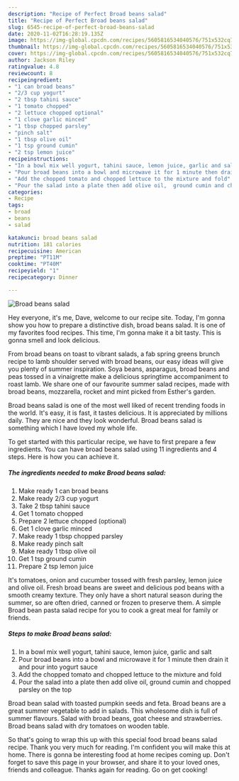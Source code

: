 ```yaml
---
description: "Recipe of Perfect Broad beans salad"
title: "Recipe of Perfect Broad beans salad"
slug: 6545-recipe-of-perfect-broad-beans-salad
date: 2020-11-02T16:28:19.135Z
image: https://img-global.cpcdn.com/recipes/5605816534040576/751x532cq70/broad-beans-salad-recipe-main-photo.jpg
thumbnail: https://img-global.cpcdn.com/recipes/5605816534040576/751x532cq70/broad-beans-salad-recipe-main-photo.jpg
cover: https://img-global.cpcdn.com/recipes/5605816534040576/751x532cq70/broad-beans-salad-recipe-main-photo.jpg
author: Jackson Riley
ratingvalue: 4.8
reviewcount: 8
recipeingredient:
- "1 can broad beans"
- "2/3 cup yogurt"
- "2 tbsp tahini sauce"
- "1 tomato chopped"
- "2 lettuce chopped optional"
- "1 clove garlic minced"
- "1 tbsp chopped parsley"
- "pinch salt"
- "1 tbsp olive oil"
- "1 tsp ground cumin"
- "2 tsp lemon juice"
recipeinstructions:
- "In a bowl mix well yogurt, tahini sauce, lemon juice, garlic and salt"
- "Pour broad beans into a bowl and microwave it for 1 minute then drain it and pour into yogurt sauce"
- "Add the chopped tomato and chopped lettuce to the mixture and fold"
- "Pour the salad into a plate then add olive oil,  ground cumin and chopped parsley on the top"
categories:
- Recipe
tags:
- broad
- beans
- salad

katakunci: broad beans salad 
nutrition: 181 calories
recipecuisine: American
preptime: "PT11M"
cooktime: "PT40M"
recipeyield: "1"
recipecategory: Dinner

---
```



![Broad beans salad](https://img-global.cpcdn.com/recipes/5605816534040576/751x532cq70/broad-beans-salad-recipe-main-photo.jpg)

Hey everyone, it's me, Dave, welcome to our recipe site. Today, I'm gonna show you how to prepare a distinctive dish, broad beans salad. It is one of my favorites food recipes. This time, I'm gonna make it a bit tasty. This is gonna smell and look delicious.

From broad beans on toast to vibrant salads, a fab spring greens brunch recipe to lamb shoulder served with broad beans, our easy ideas will give you plenty of summer inspiration. Soya beans, asparagus, broad beans and peas tossed in a vinaigrette make a delicious springtime accompaniment to roast lamb. We share one of our favourite summer salad recipes, made with broad beans, mozzarella, rocket and mint picked from Esther&#39;s garden.

Broad beans salad is one of the most well liked of recent trending foods in the world. It's easy, it is fast, it tastes delicious. It is appreciated by millions daily. They are nice and they look wonderful. Broad beans salad is something which I have loved my whole life.


To get started with this particular recipe, we have to first prepare a few ingredients. You can have broad beans salad using 11 ingredients and 4 steps. Here is how you can achieve it.

<!--inarticleads1-->

##### The ingredients needed to make Broad beans salad:

1. Make ready 1 can broad beans
1. Make ready 2/3 cup yogurt
1. Take 2 tbsp tahini sauce
1. Get 1 tomato chopped
1. Prepare 2 lettuce chopped (optional)
1. Get 1 clove garlic minced
1. Make ready 1 tbsp chopped parsley
1. Make ready pinch salt
1. Make ready 1 tbsp olive oil
1. Get 1 tsp ground cumin
1. Prepare 2 tsp lemon juice


It&#39;s tomatoes, onion and cucumber tossed with fresh parsley, lemon juice and olive oil. Fresh broad beans are sweet and delicious pod beans with a smooth creamy texture. They only have a short natural season during the summer, so are often dried, canned or frozen to preserve them. A simple Broad bean pasta salad recipe for you to cook a great meal for family or friends. 

<!--inarticleads2-->

##### Steps to make Broad beans salad:

1. In a bowl mix well yogurt, tahini sauce, lemon juice, garlic and salt
1. Pour broad beans into a bowl and microwave it for 1 minute then drain it and pour into yogurt sauce
1. Add the chopped tomato and chopped lettuce to the mixture and fold
1. Pour the salad into a plate then add olive oil,  ground cumin and chopped parsley on the top


Broad bean salad with toasted pumpkin seeds and feta. Broad beans are a great summer vegetable to add in salads. This wholesome dish is full of summer flavours. Salad with broad beans, goat cheese and strawberries. Broad beans salad with dry tomatoes on wooden table. 

So that's going to wrap this up with this special food broad beans salad recipe. Thank you very much for reading. I'm confident you will make this at home. There is gonna be interesting food at home recipes coming up. Don't forget to save this page in your browser, and share it to your loved ones, friends and colleague. Thanks again for reading. Go on get cooking!
